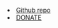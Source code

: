 * [<i class="fa-solid fab fa-github" style="margin-right:4px;"></i>Github repo](https://github.com/STICKnoLOGIC/First-Accord)
* [<i class="fa-solid fa-fire" style="margin-right:4px;"></i>DONATE](https://buymeacoffee.com/STICKnoLOGIC)